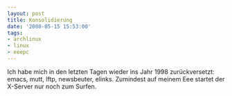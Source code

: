 ```yaml
---
layout: post
title: Konsolidierung
date: '2008-05-15 15:53:00'
tags:
- archlinux
- linux
- eeepc
---
```


Ich habe mich in den letzten Tagen wieder ins Jahr 1998 zurückversetzt:
emacs, mutt, lftp, newsbeuter, elinks. Zumindest auf meinem Eee startet der X-Server nur noch zum Surfen.